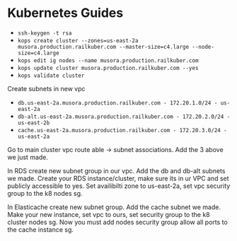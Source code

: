Kubernetes Guides
=

-   `ssh-keygen -t rsa`
-   `kops create cluster --zones=us-east-2a musora.production.railkuber.com --master-size=c4.large --node-size=c4.large`
-   `kops edit ig nodes --name musora.production.railkuber.com`
-   `kops update cluster musora.production.railkuber.com --yes`
-   `kops validate cluster`

Create subnets in new vpc

-   `db.us-east-2a.musora.production.railkuber.com - 172.20.1.0/24 - us-east-2a`
-   `db-alt.us-east-2a.musora.production.railkuber.com - 172.20.2.0/24 - us-east-2b`
-   `cache.us-east-2a.musora.production.railkuber.com - 172.20.3.0/24 - us-east-2a`

Go to main cluster vpc route able -> subnet associations. Add the 3 above we just made.

In RDS create new subnet group in our vpc. Add the db and db-alt subnets we made. Create your RDS instance/cluster, make sure its in ur VPC and set publicly accessible to yes. Set availibilti zone to us-east-2a, set vpc security group to the k8 nodes sg.

In Elasticache create new subnet group. Add the cache subnet we made. Make your new instance, set vpc to ours, set security group to the k8 cluster nodes sg. Now you must add nodes security group allow all ports to the cache instance sg.